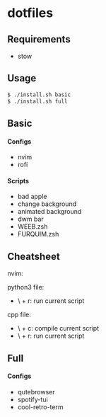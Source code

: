 # dotfiles
## Requirements

* stow

## Usage

```bash
$ ./install.sh basic
$ ./install.sh full
```
## Basic

#### Configs

* nvim
* rofi

#### Scripts

* bad apple
* change background
* animated background
* dwm bar
* WEEB.zsh
* FURQUIM.zsh

## Cheatsheet

nvim:

python3 file:
* \ + r: run current script

cpp file:
* \ + c: compile current script
* \ + r: run current script

## Full

#### Configs

* qutebrowser
* spotify-tui
* cool-retro-term
